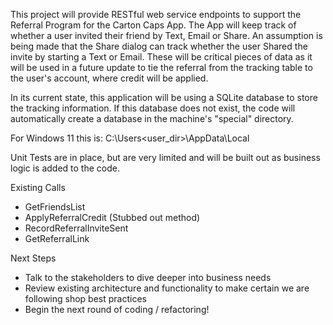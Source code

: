 This project will provide RESTful web service endpoints to support the Referral Program for the Carton Caps App. The App will keep track of whether a user invited their friend by Text, Email or Share. An assumption is being made that the Share dialog can track whether the user Shared the invite by starting a Text or Email. These will be critical pieces of data as it will be used in a future update to tie the referral from the tracking table to the user's account, where credit will be applied.

In its current state, this application will be using a SQLite database to store the tracking information. If this database does not exist, the code will automatically create a database in the machine's "special" directory.

For Windows 11 this is: C:\Users\<user_dir>\AppData\Local

Unit Tests are in place, but are very limited and will be built out as business logic is added to the code.

Existing Calls
* GetFriendsList
* ApplyReferralCredit (Stubbed out method)
* RecordReferralInviteSent
* GetReferralLink

Next Steps
* Talk to the stakeholders to dive deeper into business needs
* Review existing architecture and functionality to make certain we are following shop best practices
* Begin the next round of coding / refactoring!
